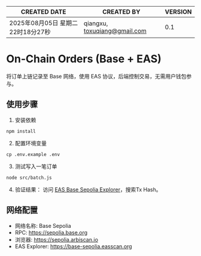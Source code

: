 | CREATED DATE                 | CREATED BY                    | VERSION |
| ---------------------------- | ----------------------------- | ------- |
| 2025年08月05日 星期二 22时18分27秒     | qiangxu, toxuqiang@gmail.com  | 0.1     |


# On-Chain Orders (Base + EAS)

将订单上链记录至 Base 网络，使用 EAS 协议，后端控制交易，无需用户钱包参与。

## 使用步骤

1. 安装依赖

```
npm install
```

2. 配置环境变量

```
cp .env.example .env
```

3. 测试写入一笔订单

```
node src/batch.js
```

4. 验证结果：
访问 [EAS Base Sepolia Explorer](https://base-sepolia.easscan.org/)，搜索Tx Hash。


## 网络配置

- 网络名称: Base Sepolia
- RPC: https://sepolia.base.org 
- 浏览器: https://sepolia.arbiscan.io
- EAS Explorer: https://base-sepolia.easscan.org
